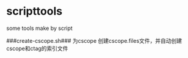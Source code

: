scripttools
===========

some tools make by script

###create-cscope.sh###
为cscope 创建cscope.files文件，并自动创建cscope和ctag的索引文件

